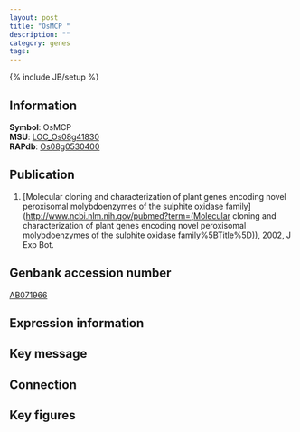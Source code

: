 ```yaml
---
layout: post
title: "OsMCP "
description: ""
category: genes
tags: 
---
```

{% include JB/setup %}

## Information
__Symbol__: OsMCP   
__MSU__: [LOC_Os08g41830](http://rice.plantbiology.msu.edu/cgi-bin/ORF_infopage.cgi?orf=LOC_Os08g41830)  
__RAPdb__: [Os08g0530400](http://rapdb.dna.affrc.go.jp/viewer/gbrowse_details/irgsp1?name=Os08g0530400)  

## Publication
1. [Molecular cloning and characterization of plant genes encoding novel peroxisomal molybdoenzymes of the sulphite oxidase family](http://www.ncbi.nlm.nih.gov/pubmed?term=(Molecular cloning and characterization of plant genes encoding novel peroxisomal molybdoenzymes of the sulphite oxidase family%5BTitle%5D)), 2002, J Exp Bot.

## Genbank accession number
[AB071966](http://www.ncbi.nlm.nih.gov/nuccore/AB071966)

## Expression information

## Key message

## Connection

## Key figures



